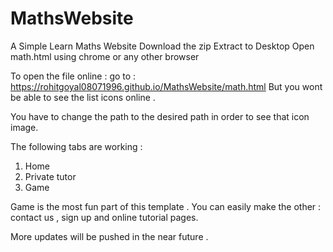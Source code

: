 # MathsWebsite
A Simple Learn Maths Website
Download the zip
Extract to Desktop
Open math.html using chrome or any other browser

To open the file online : 
go to : 
https://rohitgoyal08071996.github.io/MathsWebsite/math.html
But you wont be able to see the list icons online .

You have to change the path to the desired path in order to see that icon image.

The following tabs are working : 
1) Home
2) Private tutor
3) Game

Game is the most fun part of this template . 
You can easily make the other : contact us , sign up and online tutorial pages.

More updates will be pushed in the near future . 
